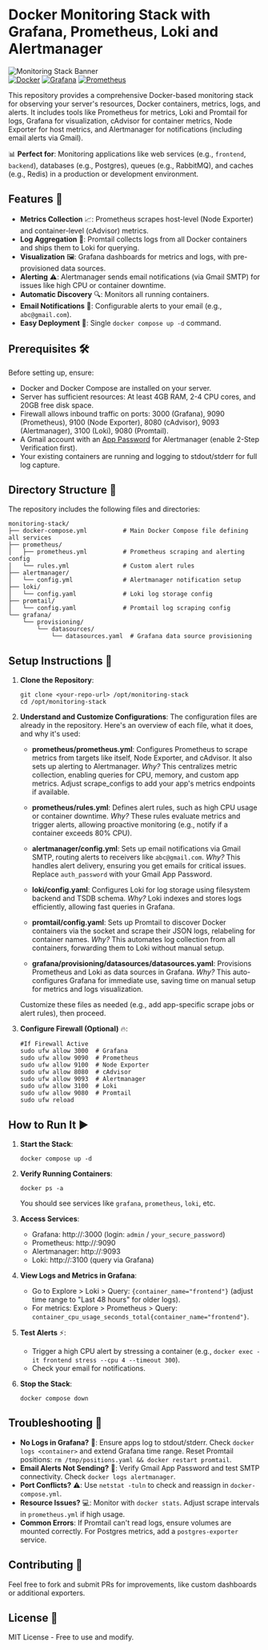 
# Docker Monitoring Stack with Grafana, Prometheus, Loki and Alertmanager

![Monitoring Stack Banner](https://img.shields.io/badge/Monitoring-Stack-blue?style=flat-square)  
[![Docker](https://img.shields.io/badge/Docker-%230db7ed.svg?style=flat&logo=docker&logoColor=white)](https://www.docker.com/) [![Grafana](https://img.shields.io/badge/Grafana-%23F46800.svg?style=flat&logo=grafana&logoColor=white)](https://grafana.com/) [![Prometheus](https://img.shields.io/badge/Prometheus-%23E6522C.svg?style=flat&logo=prometheus&logoColor=white)](https://prometheus.io/)

This repository provides a comprehensive Docker-based monitoring stack for observing your server's resources, Docker containers, metrics, logs, and alerts. It includes tools like Prometheus for metrics, Loki and Promtail for logs, Grafana for visualization, cAdvisor for container metrics, Node Exporter for host metrics, and Alertmanager for notifications (including email alerts via Gmail).

📊 **Perfect for**: Monitoring applications like web services (e.g., `frontend`, `backend`), databases (e.g., Postgres), queues (e.g., RabbitMQ), and caches (e.g., Redis) in a production or development environment.

## Features 🚀
- **Metrics Collection** 📈: Prometheus scrapes host-level (Node Exporter) and container-level (cAdvisor) metrics.
- **Log Aggregation** 📜: Promtail collects logs from all Docker containers and ships them to Loki for querying.
- **Visualization** 🖼️: Grafana dashboards for metrics and logs, with pre-provisioned data sources.
- **Alerting** ⚠️: Alertmanager sends email notifications (via Gmail SMTP) for issues like high CPU or container downtime.
- **Automatic Discovery** 🔍: Monitors all running containers.
- **Email Notifications** 📧: Configurable alerts to your email (e.g., `abc@gmail.com`).
- **Easy Deployment** 🐳: Single `docker compose up -d` command.

## Prerequisites 🛠️
Before setting up, ensure:
- Docker and Docker Compose are installed on your server.
- Server has sufficient resources: At least 4GB RAM, 2-4 CPU cores, and 20GB free disk space.
- Firewall allows inbound traffic on ports: 3000 (Grafana), 9090 (Prometheus), 9100 (Node Exporter), 8080 (cAdvisor), 9093 (Alertmanager), 3100 (Loki), 9080 (Promtail).
- A Gmail account with an [App Password](https://support.google.com/accounts/answer/185833) for Alertmanager (enable 2-Step Verification first).
- Your existing containers are running and logging to stdout/stderr for full log capture.

## Directory Structure 📂
The repository includes the following files and directories:
```
monitoring-stack/
├── docker-compose.yml          # Main Docker Compose file defining all services
├── prometheus/
│   ├── prometheus.yml          # Prometheus scraping and alerting config
│   └── rules.yml               # Custom alert rules
├── alertmanager/
│   └── config.yml              # Alertmanager notification setup
├── loki/
│   └── config.yaml             # Loki log storage config
├── promtail/
│   └── config.yaml             # Promtail log scraping config
└── grafana/
    └── provisioning/
        └── datasources/
            └── datasources.yaml  # Grafana data source provisioning
```

## Setup Instructions 📝
1. **Clone the Repository**:
   ```
   git clone <your-repo-url> /opt/monitoring-stack
   cd /opt/monitoring-stack
   ```

2. **Understand and Customize Configurations**:
   The configuration files are already in the repository. Here's an overview of each file, what it does, and why it's used:

   - **prometheus/prometheus.yml**: Configures Prometheus to scrape metrics from targets like itself, Node Exporter, and cAdvisor. It also sets up alerting to Alertmanager. *Why?* This centralizes metric collection, enabling queries for CPU, memory, and custom app metrics. Adjust scrape_configs to add your app's metrics endpoints if available.
   
   - **prometheus/rules.yml**: Defines alert rules, such as high CPU usage or container downtime. *Why?* These rules evaluate metrics and trigger alerts, allowing proactive monitoring (e.g., notify if a container exceeds 80% CPU).
   
   - **alertmanager/config.yml**: Sets up email notifications via Gmail SMTP, routing alerts to receivers like `abc@gmail.com`. *Why?* This handles alert delivery, ensuring you get emails for critical issues. Replace `auth_password` with your Gmail App Password.
   
   - **loki/config.yaml**: Configures Loki for log storage using filesystem backend and TSDB schema. *Why?* Loki indexes and stores logs efficiently, allowing fast queries in Grafana.
   
   - **promtail/config.yaml**: Sets up Promtail to discover Docker containers via the socket and scrape their JSON logs, relabeling for container names. *Why?* This automates log collection from all containers, forwarding them to Loki without manual setup.
   
   - **grafana/provisioning/datasources/datasources.yaml**: Provisions Prometheus and Loki as data sources in Grafana. *Why?* This auto-configures Grafana for immediate use, saving time on manual setup for metrics and logs visualization.

   Customize these files as needed (e.g., add app-specific scrape jobs or alert rules), then proceed.

3. **Configure Firewall (Optional)** 🔥:
   ```
   #If Firewall Active
   sudo ufw allow 3000  # Grafana
   sudo ufw allow 9090  # Prometheus
   sudo ufw allow 9100  # Node Exporter
   sudo ufw allow 8080  # cAdvisor
   sudo ufw allow 9093  # Alertmanager
   sudo ufw allow 3100  # Loki
   sudo ufw allow 9080  # Promtail
   sudo ufw reload
   ```

## How to Run It ▶️
1. **Start the Stack**:
   ```
   docker compose up -d
   ```

2. **Verify Running Containers**:
   ```
   docker ps -a
   ```
   You should see services like `grafana`, `prometheus`, `loki`, etc.

3. **Access Services**:
   - Grafana: http://<server-ip>:3000 (login: `admin` / `your_secure_password`)
   - Prometheus: http://<server-ip>:9090
   - Alertmanager: http://<server-ip>:9093
   - Loki: http://<server-ip>:3100 (query via Grafana)

4. **View Logs and Metrics in Grafana**:
   - Go to Explore > Loki > Query: `{container_name="frontend"}` (adjust time range to "Last 48 hours" for older logs).
   - For metrics: Explore > Prometheus > Query: `container_cpu_usage_seconds_total{container_name="frontend"}`.

5. **Test Alerts** ⚡:
   - Trigger a high CPU alert by stressing a container (e.g., `docker exec -it frontend stress --cpu 4 --timeout 300`).
   - Check your email for notifications.

6. **Stop the Stack**:
   ```
   docker compose down
   ```

## Troubleshooting 🐞
- **No Logs in Grafana?** 📜: Ensure apps log to stdout/stderr. Check `docker logs <container>` and extend Grafana time range. Reset Promtail positions: `rm /tmp/positions.yaml && docker restart promtail`.
- **Email Alerts Not Sending?** 📧: Verify Gmail App Password and test SMTP connectivity. Check `docker logs alertmanager`.
- **Port Conflicts?** ⚠️: Use `netstat -tuln` to check and reassign in `docker-compose.yml`.
- **Resource Issues?** 💻: Monitor with `docker stats`. Adjust scrape intervals in `prometheus.yml` if high usage.
- **Common Errors**: If Promtail can't read logs, ensure volumes are mounted correctly. For Postgres metrics, add a `postgres-exporter` service.

## Contributing 🤝
Feel free to fork and submit PRs for improvements, like custom dashboards or additional exporters.

## License 📄
MIT License - Free to use and modify.
